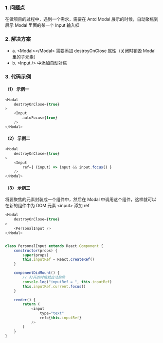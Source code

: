 ### 1. 问题点
在做项目的过程中，遇到一个需求，需要在 Antd Modal 展示的时候，自动聚焦到展示 Modal 里面的某一个 Input 输入框

### 2. 解决方案
- a. \<Modal>\</Modal> 需要添加 destroyOnClose 属性（关闭时销毁 Modal 里的子元素）
- b. \<Input /> 中添加自动对焦

### 3. 代码示例
#### （1） 示例一
```js
<Modal
    destroyOnClose={true}
>
    <Input
        autoFocus={true}
    />
</Modal>
```

#### （2） 示例二
```js
<Modal
    destroyOnClose={true}
>
    <Input
        ref={ (input) => input && input.focus() }
    />
</Modal>
```


#### （3） 示例三
将要聚焦的元素封装成一个组件中，然后在 Modal 中调用这个组件，这样就可以在新的组件中为 DOM 元素 \<input> 添加 ref
```js
<Modal
    destroyOnClose={true}
>
    <PersonalInput />
</Modal>


class PersonalInput extends React.Component {
    constructor(props) {
        super(props)
        this.inputRef = React.createRef()
    }

    componentDidMount() {
        // 打开的时候就自动聚焦
        console.log("inputRef = ", this.inputRef)
        this.inputRef.current.focus()
    }

    render() {
        return (
            <input
                type="text"
                ref={this.inputRef}
            />
        )
    }
}
```
